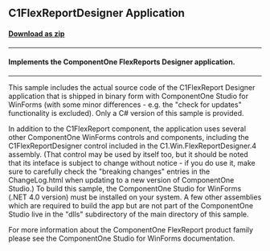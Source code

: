 ## C1FlexReportDesigner Application
#### [Download as zip](https://minhaskamal.github.io/DownGit/#/home?url=https://github.com/GrapeCity/ComponentOne-WinForms-Samples/tree/master/NetFramework\FlexReport\CS\DesignerApp)
____
#### Implements the ComponentOne FlexReports Designer application.
____
This sample includes the actual source code of the C1FlexReport Designer application that is shipped in binary form with ComponentOne Studio for WinForms (with some minor differences - e.g. the "check for updates" functionality is excluded). Only a C# version of this sample is provided. 

In addition to the C1FlexReport component, the application uses several other ComponentOne WinForms controls and components, including the C1FlexReportDesigner control included in the C1.Win.FlexReportDesigner.4 assembly. (That control may be used by itself too, but it should be noted that its inteface is subject to change without notice - if you do use it, make sure to carefully check the "breaking changes" entries in the ChangeLog.html when updating to a new version of ComponentOne Studio.) To build this sample, the ComponentOne Studio for WinForms (.NET 4.0 version) must be installed on your system. A few other assemblies which are required to build the app but are not part of the ComponentOne Studio live in the "dlls" subdirectory of the main directory of this sample. 

For more information about the ComponentOne FlexReport product family please see the ComponentOne Studio for WinForms documentation. 